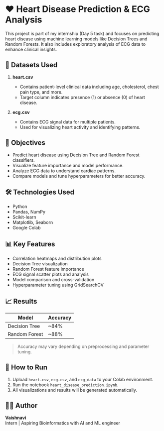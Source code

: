 # ❤️ Heart Disease Prediction & ECG Analysis

This project is part of my internship (Day 5 task) and focuses on predicting heart disease using machine learning models like Decision Trees and Random Forests. It also includes exploratory analysis of ECG data to enhance clinical insights.

## 📁 Datasets Used

1. **heart.csv**  
   - Contains patient-level clinical data including age, cholesterol, chest pain type, and more.
   - Target column indicates presence (1) or absence (0) of heart disease.

2. **ecg.csv**  
   - Contains ECG signal data for multiple patients.
   - Used for visualizing heart activity and identifying patterns.

## 🧠 Objectives

- Predict heart disease using Decision Tree and Random Forest classifiers.
- Visualize feature importance and model performance.
- Analyze ECG data to understand cardiac patterns.
- Compare models and tune hyperparameters for better accuracy.

## 🛠️ Technologies Used

- Python
- Pandas, NumPy
- Scikit-learn
- Matplotlib, Seaborn
- Google Colab

## 📊 Key Features

- Correlation heatmaps and distribution plots
- Decision Tree visualization
- Random Forest feature importance
- ECG signal scatter plots and analysis
- Model comparison and cross-validation
- Hyperparameter tuning using GridSearchCV

## 📈 Results

| Model           | Accuracy |
|----------------|----------|
| Decision Tree  | ~84%     |
| Random Forest  | ~88%     |

> Accuracy may vary depending on preprocessing and parameter tuning.

## 🚀 How to Run

1. Upload `heart.csv`, `ecg.csv`, and `ecg_data` to your Colab environment.
2. Run the notebook `heart_disease_prediction.ipynb`.
3. All visualizations and results will be generated automatically.

## 👩‍💻 Author

**Vaishnavi**  
Intern | Aspiring Bioinformatics with AI and ML engineer 
